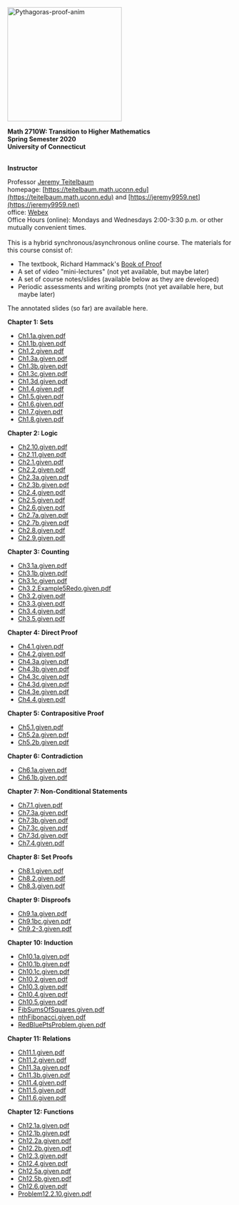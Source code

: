 <a title="William B. Faulk [CC BY-SA 4.0 (https://creativecommons.org/licenses/by-sa/4.0)], via Wikimedia Commons" href="https://commons.wikimedia.org/wiki/File:Pythagoras-proof-anim.svg"><img width="256" alt="Pythagoras-proof-anim" src="https://upload.wikimedia.org/wikipedia/commons/thumb/9/9e/Pythagoras-proof-anim.svg/256px-Pythagoras-proof-anim.svg.png"></a> 


**Math 2710W: Transition to Higher Mathematics** <br>
**Spring Semester 2020** <br>
**University of Connecticut** <br>
<br>



**Instructor** <br>

Professor [Jeremy Teitelbaum](jeremy.teitelbaum@uconn.edu) <br>
homepage: [https://teitelbaum.math.uconn.edu](https://teitelbaum.math.uconn.edu) and [https://jeremy9959.net](https://jeremy9959.net)<br>
office: [Webex](https://uconn-cmr.webex.com/meet/jet08013)<br>
Office Hours (online): Mondays and Wednesdays 2:00-3:30 p.m. or other mutually convenient
times.<br>
<br>
This is a hybrid synchronous/asynchronous online course.   The materials for this course consist of:

- The textbook, Richard Hammack's [Book of Proof](https://www.people.vcu.edu/~rhammack/BookOfProof/)
- A set of video "mini-lectures" (not yet available, but maybe later)
- A set of course notes/slides (available below as they are developed)
- Periodic assessments and writing prompts (not yet available here, but maybe later)

The annotated slides (so far) are available here.

**Chapter 1: Sets**

- [Ch1.1a.given.pdf](./notes/Chapter1/Ch1.1a.given.pdf)
- [Ch1.1b.given.pdf](./notes/Chapter1/Ch1.1b.given.pdf)
- [Ch1.2.given.pdf](./notes/Chapter1/Ch1.2.given.pdf)
- [Ch1.3a.given.pdf](./notes/Chapter1/Ch1.3a.given.pdf)
- [Ch1.3b.given.pdf](./notes/Chapter1/Ch1.3b.given.pdf)
- [Ch1.3c.given.pdf](./notes/Chapter1/Ch1.3c.given.pdf)
- [Ch1.3d.given.pdf](./notes/Chapter1/Ch1.3d.given.pdf)
- [Ch1.4.given.pdf](./notes/Chapter1/Ch1.4.given.pdf)
- [Ch1.5.given.pdf](./notes/Chapter1/Ch1.5.given.pdf)
- [Ch1.6.given.pdf](./notes/Chapter1/Ch1.6.given.pdf)
- [Ch1.7.given.pdf](./notes/Chapter1/Ch1.7.given.pdf)
- [Ch1.8.given.pdf](./notes/Chapter1/Ch1.8.given.pdf)

**Chapter 2: Logic**

- [Ch2.10.given.pdf](./notes/Chapter2/Ch2.10.given.pdf)
- [Ch2.11.given.pdf](./notes/Chapter2/Ch2.11.given.pdf)
- [Ch2.1.given.pdf](./notes/Chapter2/Ch2.1.given.pdf)
- [Ch2.2.given.pdf](./notes/Chapter2/Ch2.2.given.pdf)
- [Ch2.3a.given.pdf](./notes/Chapter2/Ch2.3a.given.pdf)
- [Ch2.3b.given.pdf](./notes/Chapter2/Ch2.3b.given.pdf)
- [Ch2.4.given.pdf](./notes/Chapter2/Ch2.4.given.pdf)
- [Ch2.5.given.pdf](./notes/Chapter2/Ch2.5.given.pdf)
- [Ch2.6.given.pdf](./notes/Chapter2/Ch2.6.given.pdf)
- [Ch2.7a.given.pdf](./notes/Chapter2/Ch2.7a.given.pdf)
- [Ch2.7b.given.pdf](./notes/Chapter2/Ch2.7b.given.pdf)
- [Ch2.8.given.pdf](./notes/Chapter2/Ch2.8.given.pdf)
- [Ch2.9.given.pdf](./notes/Chapter2/Ch2.9.given.pdf)

**Chapter 3: Counting**

- [Ch3.1a.given.pdf](./notes/Chapter3/Ch3.1a.given.pdf)
- [Ch3.1b.given.pdf](./notes/Chapter3/Ch3.1b.given.pdf)
- [Ch3.1c.given.pdf](./notes/Chapter3/Ch3.1c.given.pdf)
- [Ch3.2.Example5Redo.given.pdf](./notes/Chapter3/Ch3.2.Example5Redo.given.pdf)
- [Ch3.2.given.pdf](./notes/Chapter3/Ch3.2.given.pdf)
- [Ch3.3.given.pdf](./notes/Chapter3/Ch3.3.given.pdf)
- [Ch3.4.given.pdf](./notes/Chapter3/Ch3.4.given.pdf)
- [Ch3.5.given.pdf](./notes/Chapter3/Ch3.5.given.pdf)

**Chapter 4: Direct Proof**

- [Ch4.1.given.pdf](./notes/Chapter4/Ch4.1.given.pdf)
- [Ch4.2.given.pdf](./notes/Chapter4/Ch4.2.given.pdf)
- [Ch4.3a.given.pdf](./notes/Chapter4/Ch4.3a.given.pdf)
- [Ch4.3b.given.pdf](./notes/Chapter4/Ch4.3b.given.pdf)
- [Ch4.3c.given.pdf](./notes/Chapter4/Ch4.3c.given.pdf)
- [Ch4.3d.given.pdf](./notes/Chapter4/Ch4.3d.given.pdf)
- [Ch4.3e.given.pdf](./notes/Chapter4/Ch4.3e.given.pdf)
- [Ch4.4.given.pdf](./notes/Chapter4/Ch4.4.given.pdf)

**Chapter 5: Contrapositive Proof**

- [Ch5.1.given.pdf](./notes/Chapter5/Ch5.1.given.pdf)
- [Ch5.2a.given.pdf](./notes/Chapter5/Ch5.2a.given.pdf)
- [Ch5.2b.given.pdf](./notes/Chapter5/Ch5.2b.given.pdf)

**Chapter 6: Contradiction**

- [Ch6.1a.given.pdf](./notes/Chapter6/Ch6.1a.given.pdf)
- [Ch6.1b.given.pdf](./notes/Chapter6/Ch6.1b.given.pdf)

**Chapter 7: Non-Conditional Statements**

- [Ch7.1.given.pdf](./notes/Chapter7/Ch7.1.given.pdf)
- [Ch7.3a.given.pdf](./notes/Chapter7/Ch7.3a.given.pdf)
- [Ch7.3b.given.pdf](./notes/Chapter7/Ch7.3b.given.pdf)
- [Ch7.3c.given.pdf](./notes/Chapter7/Ch7.3c.given.pdf)
- [Ch7.3d.given.pdf](./notes/Chapter7/Ch7.3d.given.pdf)
- [Ch7.4.given.pdf](./notes/Chapter7/Ch7.4.given.pdf)

**Chapter 8: Set Proofs**

- [Ch8.1.given.pdf](./notes/Chapter8/Ch8.1.given.pdf)
- [Ch8.2.given.pdf](./notes/Chapter8/Ch8.2.given.pdf)
- [Ch8.3.given.pdf](./notes/Chapter8/Ch8.3.given.pdf)

**Chapter 9: Disproofs**

- [Ch9.1a.given.pdf](./notes/Chapter9/Ch9.1a.given.pdf)
- [Ch9.1bc.given.pdf](./notes/Chapter9/Ch9.1bc.given.pdf)
- [Ch9.2-3.given.pdf](./notes/Chapter9/Ch9.2-3.given.pdf)

**Chapter 10: Induction**

- [Ch10.1a.given.pdf](./notes/Chapter10/Ch10.1a.given.pdf)
- [Ch10.1b.given.pdf](./notes/Chapter10/Ch10.1b.given.pdf)
- [Ch10.1c.given.pdf](./notes/Chapter10/Ch10.1c.given.pdf)
- [Ch10.2.given.pdf](./notes/Chapter10/Ch10.2.given.pdf)
- [Ch10.3.given.pdf](./notes/Chapter10/Ch10.3.given.pdf)
- [Ch10.4.given.pdf](./notes/Chapter10/Ch10.4.given.pdf)
- [Ch10.5.given.pdf](./notes/Chapter10/Ch10.5.given.pdf)
- [FibSumsOfSquares.given.pdf](./notes/Chapter10/FibSumsOfSquares.given.pdf)
- [nthFibonacci.given.pdf](./notes/Chapter10/nthFibonacci.given.pdf)
- [RedBluePtsProblem.given.pdf](./notes/Chapter10/RedBluePtsProblem.given.pdf)

**Chapter 11: Relations**

- [Ch11.1.given.pdf](./notes/Chapter11/Ch11.1.given.pdf)
- [Ch11.2.given.pdf](./notes/Chapter11/Ch11.2.given.pdf)
- [Ch11.3a.given.pdf](./notes/Chapter11/Ch11.3a.given.pdf)
- [Ch11.3b.given.pdf](./notes/Chapter11/Ch11.3b.given.pdf)
- [Ch11.4.given.pdf](./notes/Chapter11/Ch11.4.given.pdf)
- [Ch11.5.given.pdf](./notes/Chapter11/Ch11.5.given.pdf)
- [Ch11.6.given.pdf](./notes/Chapter11/Ch11.6.given.pdf)

**Chapter 12: Functions**

- [Ch12.1a.given.pdf](./notes/Chapter12/Ch12.1a.given.pdf)
- [Ch12.1b.given.pdf](./notes/Chapter12/Ch12.1b.given.pdf)
- [Ch12.2a.given.pdf](./notes/Chapter12/Ch12.2a.given.pdf)
- [Ch12.2b.given.pdf](./notes/Chapter12/Ch12.2b.given.pdf)
- [Ch12.3.given.pdf](./notes/Chapter12/Ch12.3.given.pdf)
- [Ch12.4.given.pdf](./notes/Chapter12/Ch12.4.given.pdf)
- [Ch12.5a.given.pdf](./notes/Chapter12/Ch12.5a.given.pdf)
- [Ch12.5b.given.pdf](./notes/Chapter12/Ch12.5b.given.pdf)
- [Ch12.6.given.pdf](./notes/Chapter12/Ch12.6.given.pdf)
- [Problem12.2.10.given.pdf](./notes/Chapter12/Problem12.2.10.given.pdf)
